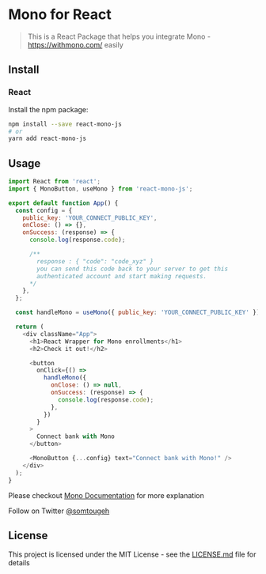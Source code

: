 # Mono for React

> This is a React Package that helps you integrate Mono - https://withmono.com/
> easily

## Install

### React

Install the npm package:

```bash
npm install --save react-mono-js
# or
yarn add react-mono-js
```

## Usage

```javascript
import React from 'react';
import { MonoButton, useMono } from 'react-mono-js';

export default function App() {
  const config = {
    public_key: 'YOUR_CONNECT_PUBLIC_KEY',
    onClose: () => {},
    onSuccess: (response) => {
      console.log(response.code);

      /**
        response : { "code": "code_xyz" }
        you can send this code back to your server to get this
        authenticated account and start making requests.
      */
    },
  };

  const handleMono = useMono({ public_key: 'YOUR_CONNECT_PUBLIC_KEY' });

  return (
    <div className="App">
      <h1>React Wrapper for Mono enrollments</h1>
      <h2>Check it out!</h2>

      <button
        onClick={() =>
          handleMono({
            onClose: () => null,
            onSuccess: (response) => {
              console.log(response.code);
            },
          })
        }
      >
        Connect bank with Mono
      </button>

      <MonoButton {...config} text="Connect bank with Mono!" />
    </div>
  );
}
```

Please checkout
[Mono Documentation](https://www.notion.so/Documentation-3cda635f4aa54e9bb6947ab60305db92)
for more explanation

Follow on Twitter [@somtougeh](https://twitter.com/SomtoUgeh)

## License

This project is licensed under the MIT License - see the [LICENSE.md](LICENSE)
file for details
